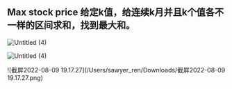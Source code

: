 ## Max stock price   给定k值，给连续k月并且k个值各不一样的区间求和，找到最大和。

![Untitled (4)](https://tva1.sinaimg.cn/large/e6c9d24egy1h51hkkiy9kj20u013rgp9.jpg)

![Untitled (4)](https://tva1.sinaimg.cn/large/e6c9d24egy1h51hkss16rj20u00xw41s.jpg)

![截屏2022-08-09 19.17.27](/Users/sawyer_ren/Downloads/截屏2022-08-09 19.17.27.png)

## 